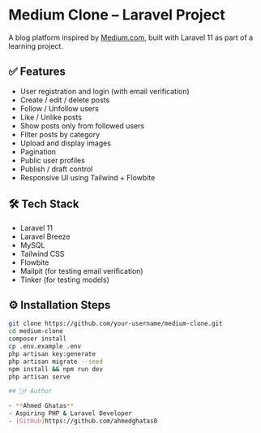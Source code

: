 # Medium Clone – Laravel Project

A blog platform inspired by [Medium.com](https://medium.com), built with Laravel 11 as part of a learning project.

## ✅ Features

- User registration and login (with email verification)
- Create / edit / delete posts
- Follow / Unfollow users
- Like / Unlike posts
- Show posts only from followed users
- Filter posts by category
- Upload and display images
- Pagination
- Public user profiles
- Publish / draft control
- Responsive UI using Tailwind + Flowbite

## 🛠️ Tech Stack

- Laravel 11
- Laravel Breeze
- MySQL
- Tailwind CSS
- Flowbite
- Mailpit (for testing email verification)
- Tinker (for testing models)

## ⚙️ Installation Steps

```bash
git clone https://github.com/your-username/medium-clone.git
cd medium-clone
composer install
cp .env.example .env
php artisan key:generate
php artisan migrate --seed
npm install && npm run dev
php artisan serve

## 🙋‍♂️ Author

- **Ahmed Ghatas**
- Aspiring PHP & Laravel Developer
- [GitHub]https://github.com/ahmedghatas0
